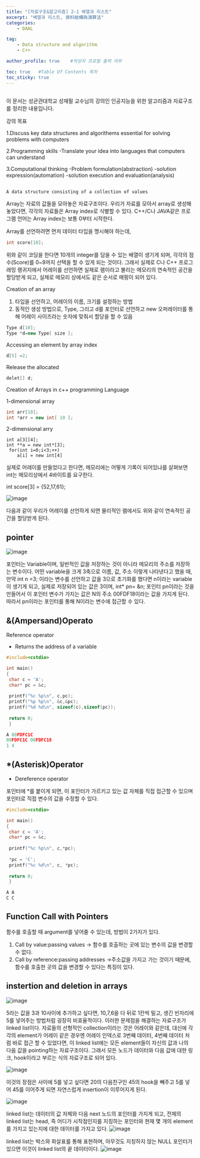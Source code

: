 ```yaml
---
title: "[자료구조&알고리즘] 2-1 배열과 리스트"
excerpt: "배열과 리스트, 資料結構與演算法"
categories:
    - DAAL

tag:
    - Data structure and algorithm
    - C++

author_profile: true    #작성자 프로필 출력 여부

toc: true   #Table Of Contents 목차 
toc_sticky: true
---
```


##
이 문서는 성균관대학교 성재필 교수님의 강의인 인공지능을 위한 알고리즘과 자료구조를 정리한 내용입니다.

강의 목표 

1.Discuss key data structures and algorithems essential for solving problems with computers

2.Programming skills
 -Translate your idea into languages that computers can understand
 
3.Computational thinking
 -Problem formulation(abstraction)
 -solution expression(automation)
 -solution execution and evaluation(analysis)

## 

```
A data structure consisting of a collection of values
```

Array는 자료의 값들을 모아놓은 자료구조이다. 우리가 자료를 모아서 array로 생성해놓았다면, 각각의 자료들은 Array index로 식별할 수 있다.
C++/C나 JAVA같은 프로그램 언어는 Array index는 보통 0부터 시작한다.

Array를 선언하려면 먼저 데이터 타입을 명시해야 하는데, 

```C++
int score[10];
```
위와 같이 코딩을 한다면 10개의 integer를 담을 수 있는 배열이 생기게 되며, 각각의 점수(Score)를 0~9까지 선택을 할 수 있게 되는 것이다.
그래서 실제로 C나 C++ 프로그래밍 랭귀지에서 어레이를 선언하면 실제로 램이라고 불리는 메모리의 연속적인 공간을 할당받게 되고, 실제로 메모리 상에서도 같은 순서로 매핑이 되어 있다.

Creation of an array
1. 타입을 선언하고, 어레이의 이름, 크기를 설정하는 방법
2. 동적인 생성 방법으로, Type, 그리고 d를 포인터로 선언하고 new 오퍼레이터를 통해 어레이 사이즈라는 숫자에 맞춰서 할당을 할 수 있음

```C++
Type d[10];
Type *d=new Type[ size ];
```

Accessing an element by array index
```C++
d[5] =2;
```

Release the allocated
```C++
delet[] d;
```

Creation of Arrays in c++ programming Language

1-dimensional array
```C++
int arr[10];
int *arr = new int[ 10 ];
```
2-dimensional arry
```
int a[3][4];
int **a = new int*[3];
 for(int i=0;i<3;++)
    a[i] = new int[4]
```

실제로 어레이를 만들었다고 한다면, 메모리에는 어떻게 기록이 되어있냐를 살펴보면 int는 메모리상에서 4바이트를 요구한다. 

int score[3] = {52,17,61};

![image](https://user-images.githubusercontent.com/81638919/136688619-80b699dd-773e-48d4-ad16-b3f3ba7b3662.png)

다음과 같이 우리가 어레이를 선언하게 되면 물리적인 램에서도 위와 같이 연속적인 공간을 할당받게 된다.

## pointer

![image](https://user-images.githubusercontent.com/81638919/136688765-c2bb6161-6ab2-4630-b300-77623b7e9aa6.png)

포인터는 Variable이며, 일반적인 값을 저장하는 것이 아니라 메모리의 주소를 저장하는 변수이다.
어떤 variable을 크게 3축으로 이름, 값, 주소 이렇게 나타낸다고 했을 때, 만약 int n =3; 이라는 변수를 선언하고 값을 3으로 초기화를 했다면
n이라는 variable이 생기게 되고, 실제로 저장되어 있는 값은 3이며, int* pn= &n; 포인터 pn이라는 것을 만들어서 이 포인터 변수가 가지는 값은 N의 주소 00FDF18이라는 값을 가지게 된다.
따라서 pn이라는 포인터를 통해 N이라는 변수에 접근할 수 있다.

## &(Ampersand)Operato

Reference operator
 - Returns the address of a variable
```C++
#include<cstdio>

int main()
{
 char c = 'A';
 char* pc = &c;
 
 printf("%c %p\n", c,pc);
 printf("%p %p\n", &c,&pc);
 printf("%d %d\n", sizeof(c),sizeof(pc));
 
 return 0;
 }
 ```
 ```C++
 A 00FDFC1C
 00FDFC1C 00FDFC18
 1 4
 ```
## *(Asterisk)Operator
- Dereference operator

포인터에 *를 붙이게 되면, 이 포인터가 가르키고 있는 값 자체를 직접 접근할 수 있으며 포인터로 직접 변수의 값을 수정할 수 있다.

```C++
#include<cstdio>

int main()
{
 char c = 'A';
 char* pc = &c;
 
 printf("%c %p\n", c,*pc);
 
 *pc = 'C';
 printf("%c %d\n", c, *pc);
 
 return 0;
 }

```
```C++
A A
C C
```
## Function Call with Pointers

함수를 호출할 때 argument를 넣어줄 수 있는데, 방법이 2가지가 있다.

1. Call by value:passing values -> 함수를 호출하는 곳에 있는 변수의 값을 변경할 수 없다.
2. Call by reference:passing addresses ->주소값을 가지고 가는 것이기 때문에, 함수를 호출한 곳의 값을 변경할 수 있다는 특징이 있다.

## instertion and deletion in arrays
![image](https://user-images.githubusercontent.com/81638919/136689480-10b1f866-1203-4170-9a46-1907f9e5f383.png)

5라는 값을 3과 10사이에 추가하고 싶다면, 10,7,6을 다 뒤로 1칸씩 밀고, 생긴 빈자리에 5를 넣어주는 방법처럼 굉장히 비효율적이다.
이러한 문제점을 해결하는 자료구조가 linked list이다. 자료들의 선형적인 collection이라는 것은 어레이와 같은데, 대신에 각각의 element가 어레이 같은 경우엔 어레이 인덱스로 3번째 데이터, 4번째 데이터 처럼 바로 접근 할 수 있었다면, 이 linked list에는 모든 element들이 자신의 값과 나의 다음 값을 pointing하는 자료구조이다. 그래서 모든 노드가 데이터와 다음 값에 대한 링크, hook이라고 부르는 식의 자료구조로 되어 있다.

![image](https://user-images.githubusercontent.com/81638919/136689811-1fcc4f4b-ec60-4677-b504-79d7774f1e1d.png)

이것의 장점은 사이에 5를 넣고 싶다면 20의 다음친구인 45의 hook을 빼주고 5를 넣어 45를 이어주게 되면 자연스럽게 insertion이 이루어지게 된다.

![image](https://user-images.githubusercontent.com/81638919/136689791-735d8e90-7ef3-43d5-9c72-660709fe89b3.png)

linked list는 데이터의 값 자체와 다음 next 노드의 포인터를 가지게 되고, 전체의 linked list는 head, 즉 어디가 시작점인지를 지칭하는 포인터와 현재 몇 개의 element를 가지고 있는지에 대한 데이터를 가지고 있다.
![image](https://user-images.githubusercontent.com/81638919/136689873-1ecc84c4-75ef-402f-94b7-679a7ad1951a.png)

linked list는 박스와 화살표를 통해 표현하며, 아무것도 지칭하지 않는 NULL 포인터가 있으면 이것이 linked list의 끝 데이터이다.
![image](https://user-images.githubusercontent.com/81638919/136689904-ea04b5df-f975-4083-8fe5-c274386403b5.png)

